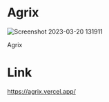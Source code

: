 # Agrix
![Screenshot 2023-03-20 131911](https://user-images.githubusercontent.com/90605717/226277796-66b9758c-d0d1-4827-a343-18246ac16b39.png)

Agrix

# Link
https://agrix.vercel.app/
